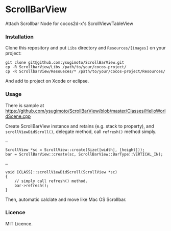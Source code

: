 ScrollBarView
=============

Attach Scrollbar Node for cocos2d-x's ScrollView/TableView

### Installation

Clone this repository and put `Libs` directory and `Resources/[images]` on your project:

```
git clone git@github.com:ysugimoto/ScrollBarView.git
cp -R ScrollbarView/Libs /path/to/your/cocos-project/
cp -R ScrollbarView/Resoueces/* /path/to/your/cocos-project/Resources/
```

And add to project on Xcode or eclipse.

### Usage

There is sample at https://github.com/ysugimoto/ScrollBarView/blob/master/Classes/HelloWorldScene.cpp

Create ScrollBarView instance and retains (e.g. stack to property),
and `scrollViewDidScroll()`, delegate method, call `refresh()` method simply.

```
…

ScrollView *sc = ScrollView::create(Size([width], [height]));
bar = ScrollBarView::create(sc, ScrollBarView::BarType::VERTICAL_IN);

…

void [CLASS]::scrollViewDidScroll(ScrollView *sc)
{
    // simply call refresh() method.
    bar->refresh();
}
```

Then, automatic calclate and move like Mac OS Scrollbar.

### Licence

MIT Licence.



